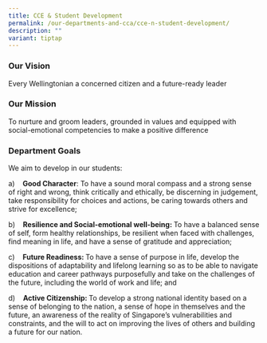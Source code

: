 ```yaml
---
title: CCE & Student Development
permalink: /our-departments-and-cca/cce-n-student-development/
description: ""
variant: tiptap
---
```

<h3>Our Vision</h3>
<p>Every Wellingtonian a concerned citizen and a future-ready leader</p>
<h3>Our Mission</h3>
<p>To nurture and groom leaders, grounded in values and equipped with social-emotional
competencies to make a positive difference</p>
<h3>Department Goals</h3>
<p>We aim to develop in our students:</p>
<p>a)&nbsp;&nbsp;&nbsp; <strong>Good Character</strong>: To have a sound moral
compass and a strong sense of right and wrong, think critically and ethically,
be discerning in judgement, take responsibility for choices and actions,
be caring towards others and strive for excellence;</p>
<p>b)&nbsp;&nbsp;&nbsp; <strong>Resilience and Social-emotional well-being: </strong>To
have a balanced sense of self, form healthy relationships, be resilient
when faced with challenges, find meaning in life, and have a sense of gratitude
and appreciation;</p>
<p>c)&nbsp;&nbsp;&nbsp; <strong>Future Readiness: </strong>To have a sense
of purpose in life, develop the dispositions of adaptability and lifelong
learning so as to be able to navigate education and career pathways purposefully
and take on the challenges of the future, including the world of work and
life; and</p>
<p>d)&nbsp;&nbsp;&nbsp; <strong>Active Citizenship: </strong>To develop a
strong national identity based on a sense of belonging to the nation, a
sense of hope in themselves and the future, an awareness of the reality
of Singapore’s vulnerabilities and constraints, and the will to act on
improving the lives of others and building a future for our nation.</p>